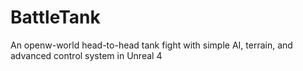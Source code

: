 # BattleTank
An openw-world head-to-head tank fight with simple AI, terrain, and advanced control system in  Unreal 4
